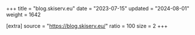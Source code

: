 +++
title = "blog.skiserv.eu"
date = "2023-07-15"
updated = "2024-08-01"
weight = 1642

[extra]
source = "https://blog.skiserv.eu/"
ratio = 100
size = 2
+++
